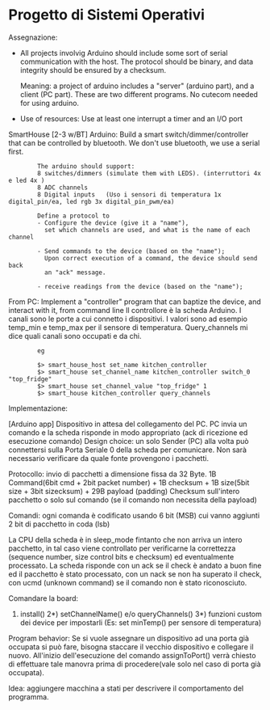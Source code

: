 # Progetto di Sistemi Operativi

Assegnazione:
- All projects involvig Arduino should include some sort of serial
  communication with the host.
  The protocol should be binary, and data integrity should be ensured by
  a checksum.

  Meaning: a project of arduino includes a "server" (arduino part),
  and a client (PC part). These are two different programs.
  No cutecom needed for using arduino.

- Use of resources:
  Use at least one interrupt a timer and an I/O port

SmartHouse [2-3 w/BT]
   Arduino: Build a smart switch/dimmer/controller that can be controlled
            by bluetooth. We don't use bluetooth, we use a serial first.

            The arduino should support:
            8 switches/dimmers (simulate them with LEDS). (interruttori 4x e led 4x )
            8 ADC channels
            8 Digital inputs   (Uso i sensori di temperatura 1x digital_pin/ea, led rgb 3x digital_pin_pwm/ea)

            Define a protocol to
            - Configure the device (give it a "name"),
              set which channels are used, and what is the name of each channel

            - Send commands to the device (based on the "name");
              Upon correct execution of a command, the device should send back
              an "ack" message.

            - receive readings from the device (based on the "name");


   From PC: Implement a "controller" program that can baptize the device,
            and interact with it, from command line
            Il controllore è la scheda Arduino. I canali sono le porte a cui connetto i dispositivi.
            I valori sono ad esempio temp_min e temp_max per il sensore di temperatura.
            Query_channels mi dice quali canali sono occupati e da chi.

            eg

            $> smart_house_host set_name kitchen_controller
            $> smart_house set_channel_name kitchen_controller switch_0 "top_fridge"
            $> smart_house set_channel_value "top_fridge" 1
            $> smart_house kitchen_controller query_channels


Implementazione:

[Arduino app]
Dispositivo in attesa del collegamento del PC.
PC invia un comando e la scheda risponde in modo appropriato (ack di ricezione ed esecuzione comando)
Design choice: un solo Sender (PC) alla volta può connettersi sulla Porta Seriale 0 della scheda per comunicare.
Non sarà necessario verificare da quale fonte provengono i pacchetti.

Protocollo: invio di pacchetti a dimensione fissa da 32 Byte.
1B Command(6bit cmd + 2bit packet number) + 1B checksum + 1B size(5bit size + 3bit sizecksum) + 29B payload (padding)
Checksum sull'intero pacchetto o solo sul comando (se il comando non necessita della payload)

Comandi: ogni comanda è codificato usando 6 bit (MSB) cui vanno aggiunti 2 bit di pacchetto in coda (lsb)

La CPU della scheda è in sleep_mode fintanto che non arriva un intero pacchetto, in tal caso viene controllato per verificarne la correttezza (sequence number, size control bits e checksum) ed eventualmente processato.
La scheda risponde con un ack se il check è andato a buon fine ed il pacchetto è stato processato, con un nack se non ha superato il check, con ucmd (unknown command) se il comando non è stato riconosciuto.

Comandare la board:
1) install()
2*) setChannelName() e/o queryChannels()
3*) funzioni custom dei device per impostarli (Es: set minTemp() per sensore di temperatura)


Program behavior:
Se si vuole assegnare un dispositivo ad una porta già occupata si può fare, bisogna staccare il vecchio dispositivo
e collegare il nuovo. All'inizio dell'esecuzione del comando assignToPort() verrà chiesto di effettuare tale
manovra prima di procedere(vale solo nel caso di porta già occupata).

Idea:
aggiungere macchina a stati per descrivere il comportamento del programma.
